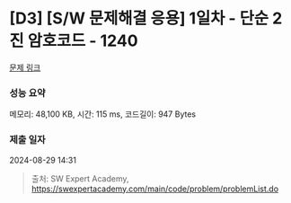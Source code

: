 # [D3] [S/W 문제해결 응용] 1일차 - 단순 2진 암호코드 - 1240 

[문제 링크](https://swexpertacademy.com/main/code/problem/problemDetail.do?contestProbId=AV15FZuqAL4CFAYD) 

### 성능 요약

메모리: 48,100 KB, 시간: 115 ms, 코드길이: 947 Bytes

### 제출 일자

2024-08-29 14:31



> 출처: SW Expert Academy, https://swexpertacademy.com/main/code/problem/problemList.do